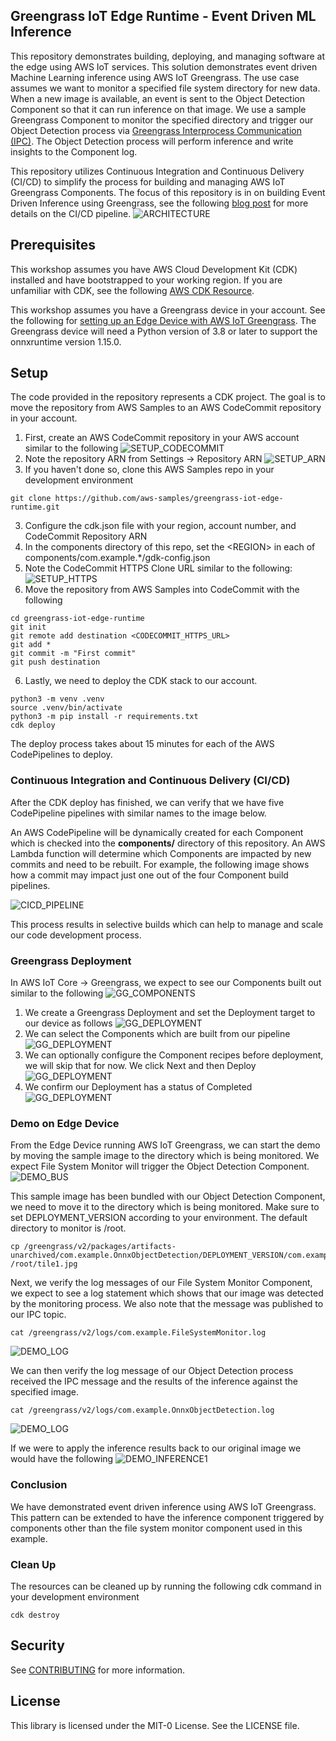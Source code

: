 ## Greengrass IoT Edge Runtime - Event Driven ML Inference

This repository demonstrates building, deploying, and managing software at the edge using AWS IoT services. This solution demonstrates event driven Machine Learning inference using AWS IoT Greengrass. The use case assumes we want to monitor a specified file system directory for new data. When a new image is available, an event is sent to the Object Detection Component so that it can run inference on that image. We use a sample Greengrass Component to monitor the specified directory and trigger our Object Detection process via [Greengrass Interprocess Communication (IPC)](https://docs.aws.amazon.com/greengrass/v2/developerguide/interprocess-communication.html). The Object Detection process will perform inference and write insights to the Component log.

This repository utilizes Continuous Integration and Continuous Delivery (CI/CD) to simplify the process for building and managing AWS IoT Greengrass Components. The focus of this repository is in on building Event Driven Inference using Greengrass, see the following [blog post](https://aws.amazon.com/blogs/iot/trigger-aws-iot-greengrass-component-deployments-from-aws-codecommit/) for more details on the CI/CD pipeline.
![ARCHITECTURE](workshop_images/ARCHITECTURE.png)

## Prerequisites

This workshop assumes you have AWS Cloud Development Kit (CDK) installed and have bootstrapped to your working region. If you are unfamiliar with CDK, see the following [AWS CDK Resource](https://docs.aws.amazon.com/cdk/v2/guide/getting_started.html).

This workshop assumes you have a Greengrass device in your account. See the following for [setting up an Edge Device with AWS IoT Greengrass](https://docs.aws.amazon.com/greengrass/v2/developerguide/setting-up.html). The Greengrass device will need a Python version of 3.8 or later to support the onnxruntime version 1.15.0.

## Setup

The code provided in the repository represents a CDK project. The goal is to move the repository from AWS Samples to an AWS CodeCommit repository in your account.

1. First, create an AWS CodeCommit repository in your AWS account similar to the following
   ![SETUP_CODECOMMIT](workshop_images/SETUP_CODECOMMIT.png)
2. Note the repository ARN from Settings -> Repository ARN
   ![SETUP_ARN](workshop_images/SETUP_ARN.png)
3. If you haven't done so, clone this AWS Samples repo in your development environment

```
git clone https://github.com/aws-samples/greengrass-iot-edge-runtime.git
```

3. Configure the cdk.json file with your region, account number, and CodeCommit Repository ARN
4. In the components directory of this repo, set the &lt;REGION&gt; in each of components/com.example.\*/gdk-config.json
5. Note the CodeCommit HTTPS Clone URL similar to the following:
   ![SETUP_HTTPS](workshop_images/SETUP_HTTPS_REPO.png)
6. Move the repository from AWS Samples into CodeCommit with the following

```
cd greengrass-iot-edge-runtime
git init
git remote add destination <CODECOMMIT_HTTPS_URL>
git add *
git commit -m "First commit"
git push destination
```

6. Lastly, we need to deploy the CDK stack to our account.

```
python3 -m venv .venv
source .venv/bin/activate
python3 -m pip install -r requirements.txt
cdk deploy
```

The deploy process takes about 15 minutes for each of the AWS CodePipelines to deploy.

### Continuous Integration and Continuous Delivery (CI/CD)

After the CDK deploy has finished, we can verify that we have five CodePipeline pipelines with similar names to the image below.

An AWS CodePipeline will be dynamically created for each Component which is checked into the **components/** directory of this repository. An AWS Lambda function will determine which Components are impacted by new commits and need to be rebuilt. For example, the following image shows how a commit may impact just one out of the four Component build pipelines.

![CICD_PIPELINE](workshop_images/CICD_PIPELINE.png)

This process results in selective builds which can help to manage and scale our code development process.

### Greengrass Deployment

In AWS IoT Core -> Greengrass, we expect to see our Components built out similar to the following
![GG_COMPONENTS](workshop_images/GG_COMPONENTS.png)

1. We create a Greengrass Deployment and set the Deployment target to our device as follows
   ![GG_DEPLOYMENT](workshop_images/GG_DEPLOYMENT1.png)
2. We can select the Components which are built from our pipeline
   ![GG_DEPLOYMENT](workshop_images/GG_DEPLOYMENT2.png)
3. We can optionally configure the Component recipes before deployment, we will skip that for now. We click Next and then Deploy
   ![GG_DEPLOYMENT](workshop_images/GG_DEPLOYMENT3.png)
4. We confirm our Deployment has a status of Completed
   ![GG_DEPLOYMENT](workshop_images/GG_DEPLOYMENT4.png)

### Demo on Edge Device

From the Edge Device running AWS IoT Greengrass, we can start the demo by moving the sample image to the directory which is being monitored. We expect File System Monitor will trigger the Object Detection Component.
![DEMO_BUS](components/com.example.OnnxObjectDetection/images/tile1.jpg)

This sample image has been bundled with our Object Detection Component, we need to move it to the directory which is being monitored. Make sure to set DEPLOYMENT_VERSION according to your environment. The default directory to monitor is /root.

```
cp /greengrass/v2/packages/artifacts-unarchived/com.example.OnnxObjectDetection/DEPLOYMENT_VERSION/com.example.OnnxObjectDetection/images/tile1.jpg /root/tile1.jpg
```

Next, we verify the log messages of our File System Monitor Component, we expect to see a log statement which shows that our image was detected by the monitoring process. We also note that the message was published to our IPC topic.

```
cat /greengrass/v2/logs/com.example.FileSystemMonitor.log
```

![DEMO_LOG](workshop_images/DEMO_LOG1.png)

We can then verify the log message of our Object Detection process received the IPC message and the results of the inference against the specified image.

```
cat /greengrass/v2/logs/com.example.OnnxObjectDetection.log
```

![DEMO_LOG](workshop_images/DEMO_LOG2.png)

If we were to apply the inference results back to our original image we would have the following
![DEMO_INFERENCE1](workshop_images/DEMO_INFERENCE1.jpg)

### Conclusion

We have demonstrated event driven inference using AWS IoT Greengrass. This pattern can be extended to have the inference component triggered by components other than the file system monitor component used in this example.

### Clean Up

The resources can be cleaned up by running the following cdk command in your development environment

```
cdk destroy
```

## Security

See [CONTRIBUTING](CONTRIBUTING.md#security-issue-notifications) for more information.

## License

This library is licensed under the MIT-0 License. See the LICENSE file.
